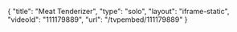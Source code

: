{
    "title": "Meat Tenderizer",
    "type": "solo",
    "layout": "iframe-static",
    "videoId": "111179889",
    "url": "\/tvpembed\/111179889"
}